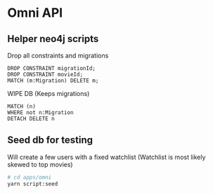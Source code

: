 # Omni API

## Helper neo4j scripts

Drop all constraints and migrations
```cql
DROP CONSTRAINT migrationId;
DROP CONSTRAINT movieId;
MATCH (m:Migration) DELETE m;
```

WIPE DB (Keeps migrations)
```cql
MATCH (n) 
WHERE not n:Migration
DETACH DELETE n
```

## Seed db for testing

Will create a few users with a fixed watchlist (Watchlist is most likely skewed to top movies)

```bash
# cd apps/omni
yarn script:seed
```